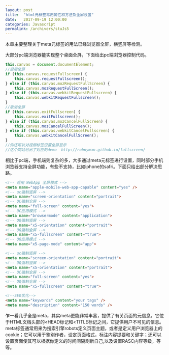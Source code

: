 ```yaml
---
layout: post
title:  "html元标签常用属性和方法及全屏设置"
date:   2017-09-19 12:00:00
categories: Javascript
permalink: /archivers/stuJs5
---
```

本章主要整理关于meta元标签的用法已经浏览器全屏，横竖屏等检测。

大部分pc端浏览器能实现整个桌面全屏，下面给出pc端浏览器控制代码。

```javascript
this.canvas = document.documentElement;
//启用全屏
if (this.canvas.requestFullscreen) {
    this.canvas.requestFullscreen();
} else if (this.canvas.mozRequestFullScreen) {
    this.canvas.mozRequestFullScreen();
} else if (this.canvas.webkitRequestFullscreen) {
    this.canvas.webkitRequestFullscreen();
}   
//取消全屏         
if (this.canvas.exitFullscreen) {
    this.canvas.exitFullscreen();
} else if (this.canvas.mozCancelFullScreen) {
    this.canvas.mozCancelFullScreen();
} else if (this.canvas.webkitCancelFullscreen) {
    this.canvas.webkitCancelFullScreen();
}
//你还可以对视频标签设置全屏显示
//这个网站给出了对应的demo  http://robnyman.github.io/fullscreen/    

````

相比于pc端，手机端则复杂的多，大多通过meta元标签进行设置，同时部分手机浏览器支持全屏功能，有些不支持，比如iphone的safri。下面只给出部分解决思路。
```html
<!-- 启用 WebApp 全屏模式 -->
<meta name="apple-mobile-web-app-capable" content="yes" />
<!-- uc强制竖屏 -->
<meta name="screen-orientation" content="portrait">
<!-- UC强制全屏 -->
<meta name="full-screen" content="yes">
<!-- UC应用模式 -->
<meta name="browsermode" content="application">
<!-- QQ强制竖屏 -->
<meta name="x5-orientation" content="portrait">
<!-- QQ强制全屏 -->
<meta name="x5-fullscreen" content="true">
<!-- QQ应用模式 -->
<meta name="x5-page-mode" content="app">

<!-- uc强制竖屏 -->
<meta name="screen-orientation" content="portrait">
<!-- QQ强制竖屏 -->
<meta name="x5-orientation" content="portrait">
<!-- UC强制全屏 -->
<meta name="full-screen" content="yes">
<!-- QQ强制全屏 -->
<meta name="x5-fullscreen" content="true">

<!--SEO优化-->
<meta name="keywords" content="your tags" />
<meta name="description" content="150 words" />
```
乍一看几乎全是meta，其实meta更能非常丰富，提供了有关页面的元信息。它位于HTML文档头部的<HEAD标记和<TITLE标记之间，它提供用户不可见的信息。meta标签通常用来为搜索引擎robots定义页面主题，或者是定义用户浏览器上的cookie；它可以用于鉴别作者，设定页面格式，标注内容提要和关键字；还可以设置页面使其可以根据你定义的时间间隔刷新自己,以及设置RASC内容等级，等等。
